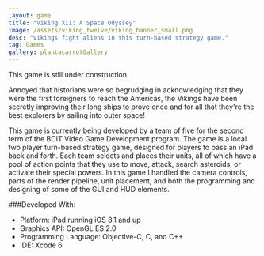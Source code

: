```yaml
---
layout: game
title: "Viking XII: A Space Odyssey"
image: /assets/viking_twelve/viking_banner_small.png
desc: "Vikings fight aliens in this turn-based strategy game."
tag: Games
gallery: plantacarrotGallery
---
```

This game is still under construction.

Annoyed that historians were so begrudging in acknowledging that they were the first foreigners to reach the Americas, the Vikings have been secretly improving their long ships to prove once and for all that they're the best explorers by sailing into outer space!

This game is currently being developed by a team of five for the second term of the BCIT Video Game Development program. The game is a local two player turn-based strategy game, designed for players to pass an iPad back and forth. Each team selects and places their units, all of which have a pool of action points that they use to move, attack, search asteroids, or activate their special powers. In this game I handled the camera controls, parts of the render pipeline, unit placement, and both the programming and designing of some of the GUI and HUD elements.

###Developed With:
* Platform: iPad running iOS 8.1 and up
* Graphics API: OpenGL ES 2.0
* Programming Language: Objective-C, C, and C++
* IDE: Xcode 6
